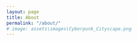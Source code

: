 ```yaml
---
layout: page
title: About
permalink: "/about/"
# image: assets\images\Cyberpunk_Cityscape.png
---
```



